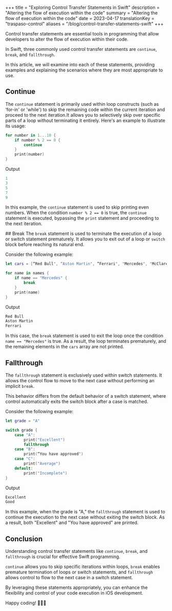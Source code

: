 +++
title = "Exploring Control Transfer Statements in Swift"
description = "Altering the flow of execution within the code"
summary = "Altering the flow of execution within the code"
date = 2023-04-17
translationKey = "traspaso-control"
aliases = "/blog/control-transfer-statements-swift"
+++

Control transfer statements are essential tools in programming that allow developers to alter the flow of execution within their code. 

In Swift, three commonly used control transfer statements are `continue`, `break`, and `fallthrough`. 

In this article, we will examine into each of these statements, providing examples and explaining the scenarios where they are most appropriate to use.

## Continue
The `continue` statement is primarily used within loop constructs (such as ‘for-in' or 'while') to skip the remaining code within the current iteration and proceed to the next iteration.It allows you to selectively skip over specific parts of a loop without terminating it entirely.
Here's an example to illustrate its usage:

```swift
for number in 1...10 {
    if number % 2 == 0 {
        continue
    }
    print(number)
}
```

Output
```swift
1
3
5
7
9
```

In this example, the `continue` statement is used to skip printing even numbers. When the condition `number % 2 == 0` is true, the `continue` statement is executed, bypassing the `print` statement and proceeding to the next iteration. 

## Break
The `break` statement is used to terminate the execution of a loop or switch statement prematurely. It allows you to exit out of a loop or `switch` block before reaching its natural end.

Consider the following example:

```swift
let cars = [“Red Bull", “Aston Martin", “Ferrari", "Mercedes", "McClaren"]

for name in names {
    if name == "Mercedes" {
        break
    }
    print(name)
}
```

Output
```swift
Red Bull
Aston Martin
Ferrari
```

In this case, the `break` statement is used to exit the loop once the condition `name == "Mercedes"` is true. As a result, the loop terminates prematurely, and the remaining elements in the `cars` array are not printed.

## Fallthrough
The `fallthrough` statement is exclusively used within switch statements. It allows the control flow to move to the next case without performing an implicit `break`.

This behavior differs from the default behavior of a switch statement, where control automatically exits the switch block after a case is matched.

Consider the following example:

```swift
let grade = "A"

switch grade {
    case "A":
        print("Excellent")
        fallthrough
    case "B":
        print(“You have approved")
    case "C":
        print("Average")
    default:
        print("Incomplete")
}
```

Output
```swift
Excellent
Good
```

In this example, when the grade is "A," the `fallthrough` statement is used to continue the execution to the next case without exiting the switch block. As a result, both "Excellent" and "You have approved" are printed.

## Conclusion
Understanding control transfer statements like `continue`, `break`, and `fallthrough` is crucial for effective Swift programming. 

`continue` allows you to skip specific iterations within loops, `break` enables premature termination of loops or switch statements, and `fallthrough` allows control to flow to the next case in a switch statement.
 
By leveraging these statements appropriately, you can enhance the flexibility and control of your code execution in iOS development.

Happy coding! 👨🏻‍💻

